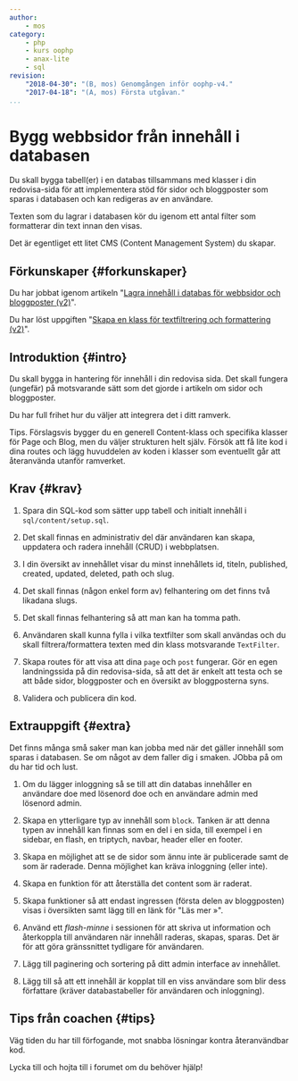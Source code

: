 ```yaml
---
author:
    - mos
category:
    - php
    - kurs oophp
    - anax-lite
    - sql
revision:
    "2018-04-30": "(B, mos) Genomgången inför oophp-v4."
    "2017-04-18": "(A, mos) Första utgåvan."
...
```

Bygg webbsidor från innehåll i databasen
==================================

Du skall bygga tabell(er) i en databas tillsammans med klasser i din redovisa-sida för att implementera stöd för sidor och bloggposter som sparas i databasen och kan redigeras av en användare.

Texten som du lagrar i databasen kör du igenom ett antal filter som formatterar din text innan den visas.

Det är egentliget ett litet CMS (Content Management System) du skapar. 
<!--more-->



Förkunskaper {#forkunskaper}
-----------------------

Du har jobbat igenom artikeln "[Lagra innehåll i databas för webbsidor och bloggposter (v2)](kunskap/kom-igang-med-php-pdo-och-mysql-v2)".

Du har löst uppgiften "[Skapa en klass för textfiltrering och formattering (v2)](uppgift/skapa-en-klass-for-textfiltrering-och-formattering-v2)".



Introduktion {#intro}
-----------------------

Du skall bygga in hantering för innehåll i din redovisa sida. Det skall fungera (ungefär) på motsvarande sätt som det gjorde i artikeln om sidor och bloggposter.

Du har full frihet hur du väljer att integrera det i ditt ramverk.

Tips. Förslagsvis bygger du en generell Content-klass och specifika klasser för Page och Blog, men du väljer strukturen helt själv. Försök att få lite kod i dina routes och lägg huvuddelen av koden i klasser som eventuellt går att återanvända utanför ramverket.



Krav {#krav}
-----------------------

1. Spara din SQL-kod som sätter upp tabell och initialt innehåll i `sql/content/setup.sql`.

1. Det skall finnas en administrativ del där användaren kan skapa, uppdatera och radera innehåll (CRUD) i webbplatsen.

1. I din översikt av innehållet visar du minst innehållets id, titeln, published, created, updated, deleted, path och slug.

1. Det skall finnas (någon enkel form av) felhantering om det finns två likadana slugs.

1. Det skall finnas felhantering så att man kan ha tomma path.

1. Användaren skall kunna fylla i vilka textfilter som skall användas och du skall filtrera/formattera texten med din klass motsvarande `TextFilter`.

1. Skapa routes för att visa att dina `page` och `post` fungerar. Gör en egen landningssida på din redovisa-sida, så att det är enkelt att testa och se att både sidor, bloggposter och en översikt av bloggposterna syns.

1. Validera och publicera din kod.



Extrauppgift {#extra}
-----------------------

Det finns många små saker man kan jobba med när det gäller innehåll som sparas i databasen. Se om något av dem faller dig i smaken. JObba på om du har tid och lust.

1. Om du lägger inloggning så se till att din databas innehåller en användare doe med lösenord doe och en användare admin med lösenord admin.

1. Skapa en ytterligare typ av innehåll som `block`. Tanken är att denna typen av innehåll kan finnas som en del i en sida, till exempel i en sidebar, en flash, en triptych, navbar, header eller en footer.

1. Skapa en möjlighet att se de sidor som ännu inte är publicerade samt de som är raderade. Denna möjlighet kan kräva inloggning (eller inte).

1. Skapa en funktion för att återställa det content som är raderat.

1. Skapa funktioner så att endast ingressen (första delen av bloggposten) visas i översikten samt lägg till en länk för "Läs mer »".

1. Använd ett _flash-minne_ i sessionen för att skriva ut information och återkoppla till användaren när innehåll raderas, skapas, sparas. Det är för att göra gränssnittet tydligare för användaren.

1. Lägg till paginering och sortering på ditt admin interface av innehållet.

1. Lägg till så att ett innehåll är kopplat till en viss användare som blir dess författare (kräver databastabeller för användaren och inloggning).



Tips från coachen {#tips}
-----------------------

Väg tiden du har till förfogande, mot snabba lösningar kontra återanvändbar kod.

Lycka till och hojta till i forumet om du behöver hjälp!
